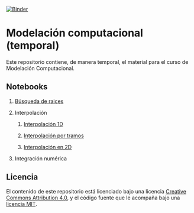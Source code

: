 [![Binder](https://mybinder.org/badge_logo.svg)](https://mybinder.org/v2/gh/jgomezc1/Mod_Temporal/master)

# Modelación computacional (temporal)

Este repositorio contiene, de manera temporal, el material para el curso de Modelación Computacional.

## Notebooks

1. [Búsqueda de raices](<https://bit.ly/33728fe>)

2. Interpolación

   1. [Interpolación 1D](<https://bit.ly/2SYSPcq>)

   2. [Interpolación por tramos](<https://bit.ly/2KoHMW4>)

   3. [Interpolación en 2D](<https://bit.ly/2OG8MWx>)

3. Integración numérica


## Licencia

El contenido de este repositorio está licenciado bajo una licencia
[Creative Commons Attribution 4.0](http://choosealicense.com/licenses/cc-by-4.0/),
y el código fuente que le acompaña bajo una
[licencia MIT](https://opensource.org/licenses/mit-license.php).
